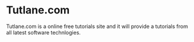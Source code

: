 # Tutlane.com
Tutlane.com is a online free tutorials site and it will provide a tutorials from all latest software technlogies.
